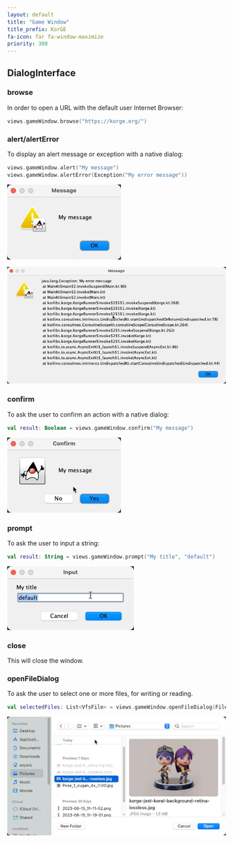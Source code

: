```yaml
---
layout: default
title: "Game Window"
title_prefix: KorGE
fa-icon: far fa-window-maximize
priority: 300
---
```


## DialogInterface

### browse

In order to open a URL with the default user Internet Browser:

```kotlin
views.gameWindow.browse("https://korge.org/")
```

### alert/alertError

To display an alert message or exception with a native dialog:

```kotlin
views.gameWindow.alert("My message")
views.gameWindow.alertError(Exception("My error message"))
```

![img.jpg](img.jpg)

![img_4.jpg](img_4.jpg)

### confirm

To ask the user to confirm an action with a native dialog:

```kotlin
val result: Boolean = views.gameWindow.confirm("My message")
```

![img_1.jpg](img_1.jpg)

### prompt

To ask the user to input a string:

```kotlin
val result: String = views.gameWindow.prompt("My title", "default")
```

![img_2.jpg](img_2.jpg)

### close

This will close the window.

### openFileDialog

To ask the user to select one or more files, for writing or reading.

```kotlin
val selectedFiles: List<VfsFile> = views.gameWindow.openFileDialog(FileFilter("Images" to listOf("*.jpg", "*.jpg")), write = false, multi = true, currentDir = null)
```

![img_3.jpg](img_3.jpg)

